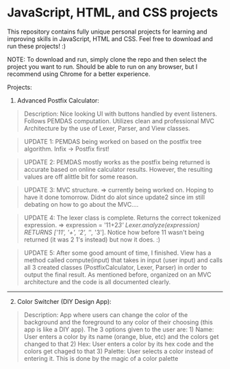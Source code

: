 # JavaScript, HTML, and CSS projects

This repository contains fully unique personal projects for learning and improving skills in JavaScript, HTML and CSS. Feel free to download and run these projects! :)

NOTE: To download and run, simply clone the repo and then select the project you want to run. Should be able to run on any browser, but I recommend using Chrome for a better experience. 

Projects:
1) Advanced Postfix Calculator:

  > Description: Nice looking UI with buttons handled by event listeners. Follows PEMDAS computation. Utilizes clean and professional MVC Architecture by the use of Lexer, Parser, and View classes.

  > UPDATE 1: PEMDAS being worked on based on the postfix tree algorithm. Infix -> Postfix first!
  
  > UPDATE 2: PEMDAS mostly works as the postfix being returned is accurate based on online calculator results. However, the resulting values are off alittle bit for some reason. 
  
  > UPDATE 3: MVC structure. => currently being worked on. Hoping to have it done tomorrow. Didnt do alot since update2 since im still debating on how to go about the MVC....
 
  > UPDATE 4: The lexer class is complete. Returns the correct tokenized expression. => expression = '11+2*3' Lexer.analyze(expression) RETURNS ['11', '+', '2', '*', '3']. Notice how before 11 wasn't being returned (it was 2 1's instead) but now it does. :)
  
  > UPDATE 5: After some good amount of time, I finished. View has a method called compute(input) that takes in input (user input) and calls all 3 created classes (PostfixCalculator, Lexer, Parser) in order to output the final result. As mentioned before, organized on an MVC architecture and the code is all documented clearly.

_______________________________________________________________________________________________________________
2) Color Switcher (DIY Design App):

  > Description: App where users can change the color of the background and the foreground to any color of their choosing (this app is like a DIY app). The 3 options given to the user are: 
        1) Name: User enters a color by its name (orange, blue, etc) and the colors get changed to that 
        2) Hex: User enters a color by its hex code and the colors get chaged to that
        3) Palette: User selects a color instead of entering it. This is done by the magic of a color palette
